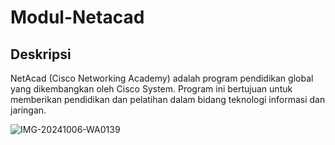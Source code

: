 # Modul-Netacad

## Deskripsi
NetAcad (Cisco Networking Academy) adalah program pendidikan global yang dikembangkan oleh Cisco System. Program ini bertujuan untuk memberikan pendidikan dan pelatihan dalam bidang teknologi informasi dan jaringan.

![IMG-20241006-WA0139](https://github.com/user-attachments/assets/6cc2f819-c971-49b4-b711-c68b3cf1155a)
